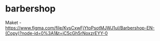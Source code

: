 # barbershop

Maket -
https://www.figma.com/file/KvsCxwFjYtoPsotMJWJ1ul/Barbershop-EN-(Copy)?node-id=0%3A1&t=jC5cGh5rNoxzrEYY-0
